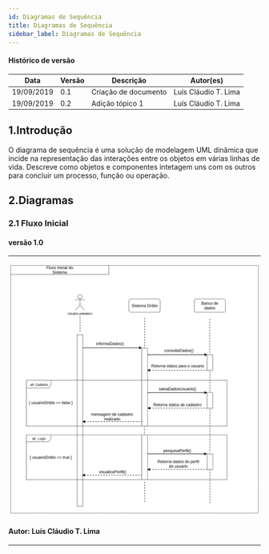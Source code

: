 ```yaml
---
id: Diagramas de Sequência
title: Diagramas de Sequência
sidebar_label: Diagramas de Sequência
---
```


#### Histórico de versão

| Data       | Versão | Descrição            | Autor(es)       |
| ---------- | ------ | -------------------- | --------------- |
| 19/09/2019 | 0.1 | Criação de documento | Luís Cláudio T. Lima|
| 19/09/2019 | 0.2 | Adição tópico 1 | Luís Cláudio T. Lima|

## 1.Introdução
O diagrama de sequência é uma solução de modelagem UML dinâmica que incide na 
representação das interações entre os objetos em várias linhas de vida. Descreve
como objetos e componentes intetagem uns com os outros para concluir um processo,
função ou operação.

## 2.Diagramas

### 2.1 Fluxo Inicial

#### versão 1.0

---

[![Fluxo Inicial](assets/Diagrama_de_Sequencia_cadastro_login.png)](assets/Diagrama_de_Sequencia_cadastro_login.png)

#### Autor: Luís Cláudio T. Lima
---